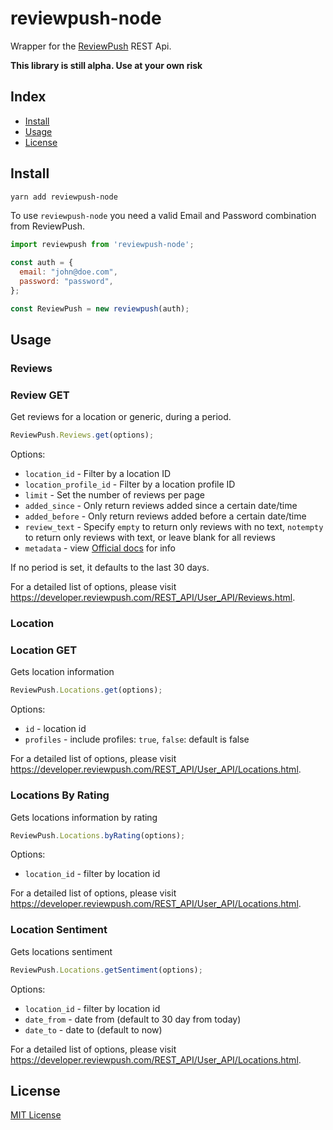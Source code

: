 # reviewpush-node

Wrapper for the [ReviewPush](https://www.reviewpush.com/) REST Api.

**This library is still alpha. Use at your own risk**

## Index

- [Install](#install)
- [Usage](#usage)
- [License](#license)

## Install

```bash
yarn add reviewpush-node
```

To use `reviewpush-node` you need a valid Email and Password combination from ReviewPush.

```js
import reviewpush from 'reviewpush-node';

const auth = {
  email: "john@doe.com",
  password: "password",
};

const ReviewPush = new reviewpush(auth);
```

## Usage

### Reviews

### Review GET

Get reviews for a location or generic, during a period.

```js
ReviewPush.Reviews.get(options);
```

Options:

- `location_id` - Filter by a location ID
- `location_profile_id` - Filter by a location profile ID
- `limit` - Set the number of reviews per page
- `added_since` - Only return reviews added since a certain date/time
- `added_before` - Only return reviews added before a certain date/time
- `review_text` - Specify `empty` to return only reviews with no text, `notempty` to return only reviews with text, or leave blank for all reviews
- `metadata` - view [Official docs](https://developer.reviewpush.com/REST_API/User_API/Reviews.html) for info

If no period is set, it defaults to the last 30 days.

For a detailed list of options, please visit <https://developer.reviewpush.com/REST_API/User_API/Reviews.html>.

### Location

### Location GET

Gets location information

```js
ReviewPush.Locations.get(options);
```

Options:

- `id` - location id
- `profiles` - include profiles: `true`, `false`: default is false

For a detailed list of options, please visit <https://developer.reviewpush.com/REST_API/User_API/Locations.html>.

### Locations By Rating

Gets locations information by rating

```js
ReviewPush.Locations.byRating(options);
```

Options:

- `location_id` - filter by location id

For a detailed list of options, please visit <https://developer.reviewpush.com/REST_API/User_API/Locations.html>.

### Location Sentiment

Gets locations sentiment

```js
ReviewPush.Locations.getSentiment(options);
```

Options:

- `location_id` - filter by location id
- `date_from` - date from (default to 30 day from today)
- `date_to` - date to (default to now)

For a detailed list of options, please visit <https://developer.reviewpush.com/REST_API/User_API/Locations.html>.

## License

[MIT License][license-url]

[license-url]: LICENSE
